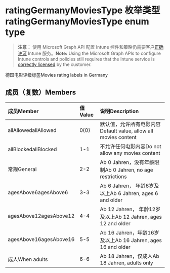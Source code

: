 # <a name="ratinggermanymoviestype-enum-type"></a><span data-ttu-id="4356a-101">ratingGermanyMoviesType 枚举类型</span><span class="sxs-lookup"><span data-stu-id="4356a-101">ratingGermanyMoviesType enum type</span></span>

> <span data-ttu-id="4356a-102">**注意：** 使用 Microsoft Graph API 配置 Intune 控件和策略仍需要客户[正确许可](https://go.microsoft.com/fwlink/?linkid=839381) Intune 服务。</span><span class="sxs-lookup"><span data-stu-id="4356a-102">**Note:** Using the Microsoft Graph APIs to configure Intune controls and policies still requires that the Intune service is [correctly licensed](https://go.microsoft.com/fwlink/?linkid=839381) by the customer.</span></span>

<span data-ttu-id="4356a-103">德国电影评级标签</span><span class="sxs-lookup"><span data-stu-id="4356a-103">Movies rating labels in Germany</span></span>
## <a name="members"></a><span data-ttu-id="4356a-104">成员（复数）</span><span class="sxs-lookup"><span data-stu-id="4356a-104">Members</span></span>
|<span data-ttu-id="4356a-105">成员</span><span class="sxs-lookup"><span data-stu-id="4356a-105">Member</span></span>|<span data-ttu-id="4356a-106">值</span><span class="sxs-lookup"><span data-stu-id="4356a-106">Value</span></span>|<span data-ttu-id="4356a-107">说明</span><span class="sxs-lookup"><span data-stu-id="4356a-107">Description</span></span>|
|:---|:---|:---|
|<span data-ttu-id="4356a-108">allAllowed</span><span class="sxs-lookup"><span data-stu-id="4356a-108">allAllowed</span></span>|<span data-ttu-id="4356a-109">0</span><span class="sxs-lookup"><span data-stu-id="4356a-109">{0}</span></span>|<span data-ttu-id="4356a-110">默认值，允许所有电影内容</span><span class="sxs-lookup"><span data-stu-id="4356a-110">Default value, allow all movies content</span></span>|
|<span data-ttu-id="4356a-111">allBlocked</span><span class="sxs-lookup"><span data-stu-id="4356a-111">allBlocked</span></span>|<span data-ttu-id="4356a-112">1</span><span class="sxs-lookup"><span data-stu-id="4356a-112">-1</span></span>|<span data-ttu-id="4356a-113">不允许任何电影内容</span><span class="sxs-lookup"><span data-stu-id="4356a-113">Do not allow any movies content</span></span>|
|<span data-ttu-id="4356a-114">常规</span><span class="sxs-lookup"><span data-stu-id="4356a-114">General</span></span>|<span data-ttu-id="4356a-115">2</span><span class="sxs-lookup"><span data-stu-id="4356a-115">-2</span></span>|<span data-ttu-id="4356a-116">Ab 0 Jahren，没有年龄限制</span><span class="sxs-lookup"><span data-stu-id="4356a-116">Ab 0 Jahren, no age restrictions</span></span>|
|<span data-ttu-id="4356a-117">agesAbove6</span><span class="sxs-lookup"><span data-stu-id="4356a-117">agesAbove6</span></span>|<span data-ttu-id="4356a-118">3</span><span class="sxs-lookup"><span data-stu-id="4356a-118">-3</span></span>|<span data-ttu-id="4356a-119">Ab 6 Jahren， 年龄6岁及以上</span><span class="sxs-lookup"><span data-stu-id="4356a-119">Ab 6 Jahren, ages 6 and older</span></span>|
|<span data-ttu-id="4356a-120">agesAbove12</span><span class="sxs-lookup"><span data-stu-id="4356a-120">agesAbove12</span></span>|<span data-ttu-id="4356a-121">4</span><span class="sxs-lookup"><span data-stu-id="4356a-121">-4</span></span>|<span data-ttu-id="4356a-122">Ab 12 Jahren， 年龄12岁及以上</span><span class="sxs-lookup"><span data-stu-id="4356a-122">Ab 12 Jahren, ages 12 and older</span></span>|
|<span data-ttu-id="4356a-123">agesAbove16</span><span class="sxs-lookup"><span data-stu-id="4356a-123">agesAbove16</span></span>|<span data-ttu-id="4356a-124">5</span><span class="sxs-lookup"><span data-stu-id="4356a-124">-5</span></span>|<span data-ttu-id="4356a-125">Ab 16 Jahren，年龄16岁及以上</span><span class="sxs-lookup"><span data-stu-id="4356a-125">Ab 16 Jahren, ages 16 and older</span></span>|
|<span data-ttu-id="4356a-126">成人</span><span class="sxs-lookup"><span data-stu-id="4356a-126">When adults</span></span>|<span data-ttu-id="4356a-127">6</span><span class="sxs-lookup"><span data-stu-id="4356a-127">-6</span></span>|<span data-ttu-id="4356a-128">Ab 18 Jahren，仅成人</span><span class="sxs-lookup"><span data-stu-id="4356a-128">Ab 18 Jahren, adults only</span></span>|



